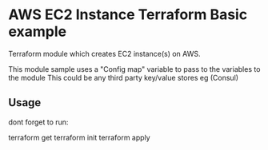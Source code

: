 AWS EC2 Instance Terraform Basic example
=================================

Terraform module which creates EC2 instance(s) on AWS.

This module sample uses a "Config map" variable to pass to the variables to the module
This could be any third party key/value stores eg (Consul) 

Usage
-----

dont forget to run:

terraform get
terraform init
terraform apply
